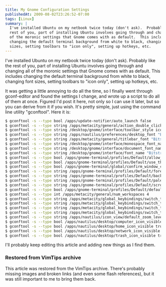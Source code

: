 ```yaml
---
title: My Gnome Configuration Settings
publishedAt: 2009-08-02T23:26:52-07:00
tags: [Linux]
summary: |
  I've installed Ubuntu on my netbook twice today (don't ask).  Probably like the
  rest of you, part of installing Ubuntu involves going through and changing all
  of the moronic settings that Gnome comes with as default.  This includes
  changing the default terminal background from white to black, changing font
  sizes, setting toolbars to "icon only", setting up hotkeys, etc.
---
```

<p>I've installed Ubuntu on my netbook twice today (don't ask).  Probably like
the rest of you, part of installing Ubuntu involves going through and changing
all of the moronic settings that Gnome comes with as default.  This includes
changing the default terminal background from white to black, changing font
sizes, setting toolbars to "icon only", setting up hotkeys, etc.  </p>

<p>It was getting a little annoying to do all the time, so I finally went
through gconf-editor and found the settings I change, and wrote up a script to
do all of them at once.  Figured I'd post it here, not only so I can use it
    later, but so you can derive from it if you wish.  It's pretty simple, just
    using the command line utility "gconftool".  Here it is:</p>

```bash
$ gconftool -s --type bool /apps/update-notifier/auto_launch false
$ gconftool -s --type string /apps/metacity/general/action_double_click_titlebar toggle_shade
$ gconftool -s --type string /desktop/gnome/interface/toolbar_style icons
$ gconftool -s --type string /apps/nautilus/preferences/desktop_font "Bitstream Vera Sans 9"
$ gconftool -s --type string /apps/metacity/general/titlebar_font "Bitstream Vera Sans Bold 9"
$ gconftool -s --type string /desktop/gnome/interface/monospace_font_name "Bitstream Vera Sans Mono 9"
$ gconftool -s --type string /desktop/gnome/interface/document_font_name "Bitstream Vera Sans 9"
$ gconftool -s --type string /desktop/gnome/interface/font_name "Bitstream Vera Sans 9"
$ gconftool -s --type bool /apps/gnome-terminal/profiles/Default/allow_bold false
$ gconftool -s --type bool /apps/gnome-terminal/profiles/Default/use_theme_colors false
$ gconftool -s --type bool /apps/gnome-terminal/global/confirm_window_close false
$ gconftool -s --type string /apps/gnome-terminal/profiles/Default/foreground_color '#FFFFFFFFFFFF'
$ gconftool -s --type string /apps/gnome-terminal/profiles/Default/background_color '#000000000000'
$ gconftool -s --type string /apps/gnome-terminal/profiles/Default/palette "#000000000000:#AAAA00000000:#0000AAAA0000:#AAAA55550000:#00000000AAAA:#AAAA0000AAAA:#0000AAAAAAAA:#AAAAAAAAAAAA:#555555555555:#FFFF55555555:#5555FFFF5555:#FFFFFFFF5555:#55555555FFFF:#FFFF5555FFFF:#5555FFFFFFFF:#FFFFFFFFFFFF"
$ gconftool -s --type string /apps/gnome-terminal/profiles/Default/scrollbar_position hidden
$ gconftool -s --type bool /apps/gnome-terminal/profiles/Default/default_show_menubar false
$ gconftool -s --type int /apps/metacity/general/num_workspaces 4
$ gconftool -s --type string /apps/metacity/global_keybindings/switch_to_workspace_1 "<Control>F1"
$ gconftool -s --type string /apps/metacity/global_keybindings/switch_to_workspace_2 "<Control>F2"
$ gconftool -s --type string /apps/metacity/global_keybindings/switch_to_workspace_3 "<Control>F3"
$ gconftool -s --type string /apps/metacity/global_keybindings/switch_to_workspace_4 "<Control>F4"
$ gconftool -s --type string /apps/nautilus/icon_view/default_zoom_level small
$ gconftool -s --type bool /apps/nautilus/desktop/computer_icon_visible true
$ gconftool -s --type bool /apps/nautilus/desktop/home_icon_visible true
$ gconftool -s --type bool /apps/nautilus/desktop/network_icon_visible true
$ gconftool -s --type bool /apps/nautilus/desktop/trash_icon_visible true
```

<p>I'll probably keep editing this article and adding new things as I find
them.</p>

<div class="restored-from-archive">
  <h3>Restored from VimTips archive</h3>
  <p>
  This article was restored from the VimTips archive. There's probably
  missing images and broken links (and even some flash references), but it
  was still important to me to bring them back.
  </p>
</div>
